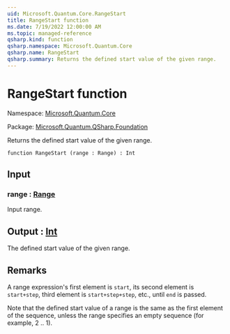 ```yaml
---
uid: Microsoft.Quantum.Core.RangeStart
title: RangeStart function
ms.date: 7/19/2022 12:00:00 AM
ms.topic: managed-reference
qsharp.kind: function
qsharp.namespace: Microsoft.Quantum.Core
qsharp.name: RangeStart
qsharp.summary: Returns the defined start value of the given range.
---
```


# RangeStart function

Namespace: [Microsoft.Quantum.Core](xref:Microsoft.Quantum.Core)

Package: [Microsoft.Quantum.QSharp.Foundation](https://nuget.org/packages/Microsoft.Quantum.QSharp.Foundation)


Returns the defined start value of the given range.

```qsharp
function RangeStart (range : Range) : Int
```


## Input

### range : [Range](xref:microsoft.quantum.qsharp.valueliterals#range-literals)

Input range.



## Output : [Int](xref:microsoft.quantum.qsharp.valueliterals#int-literals)

The defined start value of the given range.

## Remarks

A range expression's first element is `start`,its second element is `start+step`, third element is `start+step+step`, etc.,until `end` is passed.Note that the defined start value of a range is the same as the first element of the sequence,unless the range specifies an empty sequence (for example, 2 .. 1).